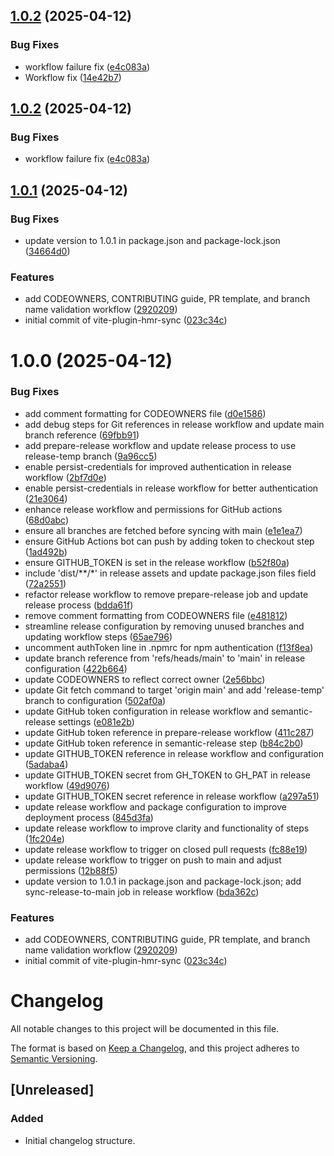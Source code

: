 ## [1.0.2](https://github.com/antdevx/vite-plugin-hmr-sync/compare/v1.0.1...v1.0.2) (2025-04-12)


### Bug Fixes

* workflow failure fix ([e4c083a](https://github.com/antdevx/vite-plugin-hmr-sync/commit/e4c083adff1e325f7ea96d80f26163b2b2980127))
* Workflow fix ([14e42b7](https://github.com/antdevx/vite-plugin-hmr-sync/commit/14e42b7af83ddab17843c2ff08101d63e0881a19))

## [1.0.2](https://github.com/antdevx/vite-plugin-hmr-sync/compare/v1.0.1...v1.0.2) (2025-04-12)


### Bug Fixes

* workflow failure fix ([e4c083a](https://github.com/antdevx/vite-plugin-hmr-sync/commit/e4c083adff1e325f7ea96d80f26163b2b2980127))

## [1.0.1](https://github.com/antdevx/vite-plugin-hmr-sync/compare/v1.0.0...v1.0.1) (2025-04-12)


### Bug Fixes

* update version to 1.0.1 in package.json and package-lock.json ([34664d0](https://github.com/antdevx/vite-plugin-hmr-sync/commit/34664d0cb40a816d9ceaf6e30b8d7ecf63fc07d7))

### Features

* add CODEOWNERS, CONTRIBUTING guide, PR template, and branch name validation workflow ([2920209](https://github.com/antdevx/vite-plugin-hmr-sync/commit/2920209b5306d70ea4b2466f3bfa6c6e54667985))
* initial commit of vite-plugin-hmr-sync ([023c34c](https://github.com/antdevx/vite-plugin-hmr-sync/commit/023c34c5f3faa0b7f91e56072a35f1e34dea9ddd))

# 1.0.0 (2025-04-12)


### Bug Fixes

* add comment formatting for CODEOWNERS file ([d0e1586](https://github.com/antdevx/vite-plugin-hmr-sync/commit/d0e158680479317817ff440bb753abf034e9d0d2))
* add debug steps for Git references in release workflow and update main branch reference ([69fbb91](https://github.com/antdevx/vite-plugin-hmr-sync/commit/69fbb91d00e39e7aea7aee26e862d818b2e3a339))
* add prepare-release workflow and update release process to use release-temp branch ([9a96cc5](https://github.com/antdevx/vite-plugin-hmr-sync/commit/9a96cc5d020f8da715e67a45bb52b20235795a55))
* enable persist-credentials for improved authentication in release workflow ([2bf7d0e](https://github.com/antdevx/vite-plugin-hmr-sync/commit/2bf7d0e63d0214f542fe3ff60998aeae52f71a22))
* enable persist-credentials in release workflow for better authentication ([21e3064](https://github.com/antdevx/vite-plugin-hmr-sync/commit/21e3064c79f3e201561a07941374b7bf6f63fda1))
* enhance release workflow and permissions for GitHub actions ([68d0abc](https://github.com/antdevx/vite-plugin-hmr-sync/commit/68d0abc4f21988dd5860eca6b155e8ade2117e38))
* ensure all branches are fetched before syncing with main ([e1e1ea7](https://github.com/antdevx/vite-plugin-hmr-sync/commit/e1e1ea7fe77e586872e5dab55bdd05f73024788a))
* ensure GitHub Actions bot can push by adding token to checkout step ([1ad492b](https://github.com/antdevx/vite-plugin-hmr-sync/commit/1ad492bef5f72cbdaf08d814dbb82d54ede418e1))
* ensure GITHUB_TOKEN is set in the release workflow ([b52f80a](https://github.com/antdevx/vite-plugin-hmr-sync/commit/b52f80a779011d7c734b91e0b211e55f932ea175))
* include 'dist/**/*' in release assets and update package.json files field ([72a2551](https://github.com/antdevx/vite-plugin-hmr-sync/commit/72a2551f3f7ba0a3956cf7a13e6cf0470d365cc5))
* refactor release workflow to remove prepare-release job and update release process ([bdda61f](https://github.com/antdevx/vite-plugin-hmr-sync/commit/bdda61f86a84fb5ae586e9639799905d315203b7))
* remove comment formatting from CODEOWNERS file ([e481812](https://github.com/antdevx/vite-plugin-hmr-sync/commit/e481812cec653e6a49fdf8a02b1752a18945f52c))
* streamline release configuration by removing unused branches and updating workflow steps ([65ae796](https://github.com/antdevx/vite-plugin-hmr-sync/commit/65ae796faa95adcb823d126bf6f9ad888fa6dae4))
* uncomment authToken line in .npmrc for npm authentication ([f13f8ea](https://github.com/antdevx/vite-plugin-hmr-sync/commit/f13f8eab93d7c372d054b59a196854187190f8df))
* update branch reference from 'refs/heads/main' to 'main' in release configuration ([422b664](https://github.com/antdevx/vite-plugin-hmr-sync/commit/422b664eaab43c6b649490f6f153386548b72595))
* update CODEOWNERS to reflect correct owner ([2e56bbc](https://github.com/antdevx/vite-plugin-hmr-sync/commit/2e56bbcf39ebd17d903f8bcc953aba6a11e63e5f))
* update Git fetch command to target 'origin main' and add 'release-temp' branch to configuration ([502af0a](https://github.com/antdevx/vite-plugin-hmr-sync/commit/502af0ade2145bdd96a46588d664a6389c6d25b3))
* update GitHub token configuration in release workflow and semantic-release settings ([e081e2b](https://github.com/antdevx/vite-plugin-hmr-sync/commit/e081e2bfe60c451f138e9c25e13608909177754a))
* update GitHub token reference in prepare-release workflow ([411c287](https://github.com/antdevx/vite-plugin-hmr-sync/commit/411c28796a290eb5f996e83f03eca717a02936a8))
* update GitHub token reference in semantic-release step ([b84c2b0](https://github.com/antdevx/vite-plugin-hmr-sync/commit/b84c2b0b2726c989f91e99701971041d693cf959))
* update GITHUB_TOKEN reference in release workflow and configuration ([5adaba4](https://github.com/antdevx/vite-plugin-hmr-sync/commit/5adaba42e1693fc8e9d0cb8c77ae4269031e60be))
* update GITHUB_TOKEN secret from GH_TOKEN to GH_PAT in release workflow ([49d9076](https://github.com/antdevx/vite-plugin-hmr-sync/commit/49d9076327ef01abd497d96418015e2b1c635050))
* update GITHUB_TOKEN secret reference in release workflow ([a297a51](https://github.com/antdevx/vite-plugin-hmr-sync/commit/a297a5168e29ee5624a02a44eec6fb21c69e0a0d))
* update release workflow and package configuration to improve deployment process ([845d3fa](https://github.com/antdevx/vite-plugin-hmr-sync/commit/845d3fa7ff71f350668f5770908ddc31ad947ebc))
* update release workflow to improve clarity and functionality of steps ([1fc204e](https://github.com/antdevx/vite-plugin-hmr-sync/commit/1fc204e0517468d6e7a7fb22d82f1619f0393b76))
* update release workflow to trigger on closed pull requests ([fc88e19](https://github.com/antdevx/vite-plugin-hmr-sync/commit/fc88e19404ffffc9ec9464e86f4218abe12b4b43))
* update release workflow to trigger on push to main and adjust permissions ([12b88f5](https://github.com/antdevx/vite-plugin-hmr-sync/commit/12b88f5b8ef920d8d59f92d763e8ad8d229ed16d))
* update version to 1.0.1 in package.json and package-lock.json; add sync-release-to-main job in release workflow ([bda362c](https://github.com/antdevx/vite-plugin-hmr-sync/commit/bda362c6af1d3de7d4ca13d911e0759bee3b6cdb))


### Features

* add CODEOWNERS, CONTRIBUTING guide, PR template, and branch name validation workflow ([2920209](https://github.com/antdevx/vite-plugin-hmr-sync/commit/2920209b5306d70ea4b2466f3bfa6c6e54667985))
* initial commit of vite-plugin-hmr-sync ([023c34c](https://github.com/antdevx/vite-plugin-hmr-sync/commit/023c34c5f3faa0b7f91e56072a35f1e34dea9ddd))

# Changelog

All notable changes to this project will be documented in this file.

The format is based on [Keep a Changelog](https://keepachangelog.com/en/1.0.0/),
and this project adheres to [Semantic Versioning](https://semver.org/spec/v2.0.0.html).

## [Unreleased]

### Added
- Initial changelog structure.
